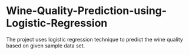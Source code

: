 # Wine-Quality-Prediction-using-Logistic-Regression

The project uses logistic regression technique to predict the wine quality based on given sample data set.
